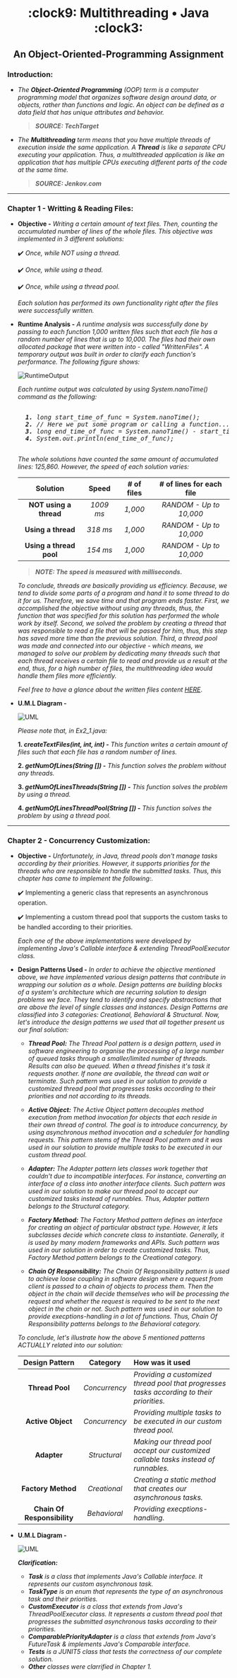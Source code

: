 <h1 align="center">:clock9: Multithreading • Java :clock3:</h1>
 
<h2 align="center"> An Object-Oriented-Programming Assignment </h2>
 
<h3> Introduction: </h3>
 
* _The **Object-Oriented Programming** (OOP) term is a computer programming model that organizes software design around data, or objects, rather than functions and logic. An object can be defined as a data field that has unique attributes and behavior._

   > **_SOURCE: TechTarget_**

* _The **Multithreading** term means that you have multiple threads of execution inside the same application. A **Thread** is like a separate CPU executing your application. Thus, a multithreaded application is like an application that has multiple CPUs executing different parts of the code at the same time._

   > **_SOURCE: Jenkov.com_**

-------------------------------------------------------------------------------------------------------------------------------------------------------------------

<h3> Chapter 1 - Writting & Reading Files: </h3>

* **Objective -** _Writing a certain amount of text files. Then, counting the accumulated number of lines of the whole files. This objective was implemented in 3 different solutions:_
 
     :heavy_check_mark: _Once, while NOT using a thread._
     
     :heavy_check_mark: _Once, while using a thead._
     
     :heavy_check_mark: _Once, while using a thread pool._
     
    _Each solution has performed its own functionality right after the files were successfully written._
     
* **Runtime Analysis -** _A runtime analysis was successfully done by passing to each function 1,000 written files such that each file has a random number of lines that is up to 10,000. The files had their own allocated package that were written into - called "WrittenFiles". A temporary output was built in order to clarify each function's performance. The following figure shows:_

   ![RuntimeOutput](https://user-images.githubusercontent.com/75171676/210275919-b909c12d-c50a-4684-ac02-882f5003bb1e.PNG)
   
   _Each runtime output was calculated by using System.nanoTime() command as the following:_
    
    <pre><i>
    <b>1.</b> long start_time_of_func = System.nanoTime();
    <b>2.</b> // Here we put some program or calling a function...
    <b>3.</b> long end_time_of_func = System.nanoTime() - start_time_of_func;
    <b>4.</b> System.out.println(end_time_of_func);
    </pre></i>
   
   _The whole solutions have counted the same amount of accumulated lines: 125,860. However, the speed of each solution varies:_
   
   | Solution                    | Speed           | # of files   | # of lines for each file   |
   |:---------------------------:|:---------------:|:------------:|:--------------------------:|
   | **NOT using a thread**      | _1009 ms_       | _1,000_      | _RANDOM - Up to 10,000_    |
   | **Using a thread**          | _318 ms_        | _1,000_      | _RANDOM - Up to 10,000_    |
   | **Using a thread pool**     | _154 ms_        | _1,000_      | _RANDOM - Up to 10,000_    |
   
   > **_NOTE: The speed is measured with milliseconds._**
   
   _To conclude, threads are basically providing us efficiency. Because, we tend to divide some parts of a program and hand it to some thread to do it for us.
   Therefore, we save time and that program ends faster. First, we accomplished the objective without using any threads, thus, the function that was specified for
   this solution has performed the whole work by itself. Second, we solved the problem by creating a thread that was responsible to read a file that will be passed
   for him, thus, this step has saved more time than the previous solution. Third, a thread pool was made and connected into our objective - which means, we managed
   to solve our problem by dedicating many threads such that each thread receives a certain file to read and provide us a result at the end, thus, for a high number
   of files, the multithreading idea would handle them files more efficiently._
   
   _Feel free to have a glance about the written files content  [HERE](https://github.com/osamaghaliah/OOP_Ex2/tree/master/src/Part_A/WrittenFiles)_.
   
* **U.M.L Diagram -**

   ![UML](https://user-images.githubusercontent.com/75171676/210280069-ea142d45-8d39-4679-b26b-e597cd2419ba.png)

  _Please note that, in Ex2_1.java:_
      
     **1. _createTextFiles(int, int, int) -_** _This function writes a certain amount of files such that each file has a random number of lines._
     
     **2. _getNumOfLines(String []) -_** _This function solves the problem without any threads._
    
     **3. _getNumOfLinesThreads(String []) -_** _This function solves the problem by using a thread._
     
     **4. _getNumOfLinesThreadPool(String []) -_** _This function solves the problem by using a thread pool._
     
-------------------------------------------------------------------------------------------------------------------------------------------------------------------

<h3> Chapter 2 - Concurrency Customization: </h3>

* **Objective -** _Unfortunately, in Java, thread pools don't manage tasks according by their priorities. However, it supports priorities for the threads who are responsible to handle the submitted tasks. Thus, this chapter has came to implement the following:._

   :heavy_check_mark: Implementing a generic class that represents an asynchronous operation.
   
   :heavy_check_mark: Implementing a custom thread pool that supports the custom tasks to be handled according to their priorities.
   
   _Each one of the above implementations were developed by implementing Java's Callable <T> interface & extending ThreadPoolExecutor class._
   
* **Design Patterns Used -** _In order to achieve the objective mentioned above, we have implemented various design patterns that contribute in wrapping our solution as a whole. Design patterns are building blocks of a system's architecture which are recurring solution to design problems we face. They tend to identify and specify abstractions that are above the level of single classes and instances. Design Patterns are classified into 3 categories: Creational, Behavioral & Structural. Now, let's introduce the design patterns we used that all together present us our final solution:_
   
   - _**Thread Pool:** The Thread Pool pattern is a design pattern, used in software engineering to organise the processing of a large number of queued tasks through a smaller/limited number of threads. Results can also be queued. When a thread finishes it's task it requests another. If none are available, the thread can wait or terminate. Such pattern was used in our solution to provide a customized thread pool that progresses tasks according to their priorities and not according to its threads._
   
   - _**Active Object:** The Active Object pattern decouples method execution from method invocation for objects that each reside in their own thread of control. The goal is to introduce concurrency, by using asynchronous method invocation and a scheduler for handling requests. This pattern stems of the Thread Pool pattern and it was used in our solution to provide multiple tasks to be executed in our custom thread pool._
   
   - _**Adapter:** The Adapter pattern lets classes work together that couldn't due to incompatible interfaces. For instance, converting an interface of a class into another interface clients. Such pattern was used in our solution to make our thread pool to accept our customized tasks instead of runnables. Thus, Adapter pattern belongs to the Structural category._
   
   - _**Factory Method:** The Factory Method pattern defines an interface for creating an object of particular abstract type. However, it lets subclasses decide which concrete class to instantiate. Generally, it is used by many modern frameworks and APIs. Such pattern was used in our solution in order to create customized tasks. Thus, Factory Method pattern belongs to the Creational category._
   
   - _**Chain Of Responsibility:** The Chain Of Responsibility pattern is used to achieve loose coupling in software design where a request from client is passed to a chain of objects to process them. Then the object in the chain will decide themselves who will be processing the request and whether the request is required to be sent to the next object in the chain or not. Such pattern was used in our solution to provide execptions-handling in a lot of functions. Thus, Chain Of Responsibility patterns belongs to the Behavioral category._
   
  _To conclude, let's illustrate how the above 5 mentioned patterns ACTUALLY related into our solution:_
   
   | **Design Pattern**          | **Category**    | **How was it used**                                                                       |
   |:---------------------------:|:---------------:|:----------------------------------------------------------------------------------------  |
   | **Thread Pool**             | _Concurrency_   | _Providing a customized thread pool that progresses tasks according to their priorities._ |
   | **Active Object**           | _Concurrency_   | _Providing multiple tasks to be executed in our custom thread pool._                      |
   | **Adapter**                 | _Structural_    | _Making our thread pool accept our customized callable tasks instead of runnables._       |
   | **Factory Method**          | _Creational_    | _Creating a static method that creates our asynchronous tasks._                           |
   | **Chain Of Responsibility** | _Behavioral_    | _Providing execptions-handling._                                                          |
   

* **U.M.L Diagram -**

   ![UML](https://user-images.githubusercontent.com/75171676/211866856-e2ffe569-94c7-417d-b39e-83b2f3a4a73a.png)
   
   _**Clarification:**_
   
    - _**Task** is a class that implements Java's Callable <T> interface. It represents our custom asynchronous task._
    - _**TaskType** is an enum that represents the type of an asynchronous task and their priorities._
    - _**CustomExecutor** is a class that extends from Java's ThreadPoolExecutor class. It represents a custom thread pool that progresses the submitted asynchronous tasks according to their priorities._
    - _**ComparablePriorityAdapter** is a class that extends from Java's FutureTask <T> & implements Java's Comparable interface._
    - _**Tests** is a JUNIT5 class that tests the correctness of our complete solution._
    - _**Other** classes were clarrified in Chapter 1._
